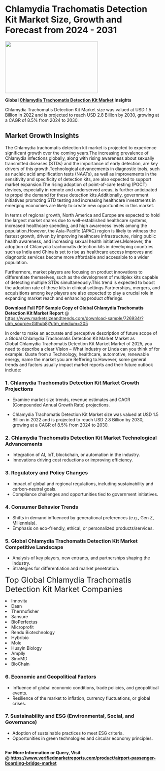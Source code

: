 <H1>Chlamydia Trachomatis Detection Kit Market Size, Growth and Forecast from 2024 - 2031</H1><img class="aligncenter size-medium wp-image-584254" src="https://thirdeyenews.in/wp-content/uploads/2024/09/Global-Market-Research-300x168.jpeg" alt="" width="300" height="168" /><p><strong>Global&nbsp;<a href="https://www.marketsizeandtrends.com/download-sample/726934/?utm_source=Github8j?utm_medium=205">Chlamydia Trachomatis Detection Kit Market</a> Insights</strong></p><p>Chlamydia Trachomatis Detection Kit Market size was valued at USD 1.5 Billion in 2022 and is projected to reach USD 2.8 Billion by 2030, growing at a CAGR of 8.5% from 2024 to 2030.</p><p><h2>Market Growth Insights</h2> <p>The Chlamydia trachomatis detection kit market is projected to experience significant growth over the coming years.The increasing prevalence of Chlamydia infections globally, along with rising awareness about sexually transmitted diseases (STDs) and the importance of early detection, are key drivers of this growth.Technological advancements in diagnostic tools, such as nucleic acid amplification tests (NAATs), as well as improvements in the sensitivity and specificity of detection kits, are also expected to support market expansion.The rising adoption of point-of-care testing (POCT) devices, especially in remote and underserved areas, is further anticipated to propel the demand for these detection kits.Additionally, government initiatives promoting STD testing and increasing healthcare investments in emerging economies are likely to create new opportunities in this market.</p> <p>In terms of regional growth, North America and Europe are expected to hold the largest market shares due to well-established healthcare systems, increased healthcare spending, and high awareness levels among the population.However, the Asia-Pacific (APAC) region is likely to witness the fastest growth, driven by improving healthcare infrastructure, rising public health awareness, and increasing sexual health initiatives.Moreover, the adoption of Chlamydia trachomatis detection kits in developing countries such as India and China is set to rise as healthcare access improves and diagnostic services become more affordable and accessible to a wider population.</p> <p>Furthermore, market players are focusing on product innovations to differentiate themselves, such as the development of multiplex kits capable of detecting multiple STDs simultaneously.This trend is expected to boost the adoption rate of these kits in clinical settings.Partnerships, mergers, and acquisitions among key players are also expected to play a crucial role in expanding market reach and enhancing product offerings.</p> <p><span class=""><strong>Download Full PDF Sample Copy of Global Chlamydia Trachomatis Detection Kit Market Report</strong> @ <a href="https://www.marketsizeandtrends.com/download-sample/726934/?utm_source=Github8j?utm_medium=205" target="_blank">https://www.marketsizeandtrends.com/download-sample/726934/?utm_source=Github8j?utm_medium=205</a></span></p><p>In order to make an accurate and perceptive description of future scope of a Global&nbsp;Chlamydia Trachomatis Detection Kit Market Market as Global&nbsp;Chlamydia Trachomatis Detection Kit Market Market of 2025, you need to describe a clear Vision &ndash; What Industry or Linda can you think of for example: Quote from a Technology, healthcare, automotive, renewable energy, name the market you are Reffering to.However, some general trends and factors usually impact market reports and their future outlook include:</p><h3>1.&nbsp;<strong>Chlamydia Trachomatis Detection Kit Market Growth Projections</strong></h3><ul><li>Examine market size trends, revenue estimates and CAGR (Compounded Annual Growth Rate) projections.</li><li><p>Chlamydia Trachomatis Detection Kit Market size was valued at USD 1.5 Billion in 2022 and is projected to reach USD 2.8 Billion by 2030, growing at a CAGR of 8.5% from 2024 to 2030.</p></li></ul><h3>2.&nbsp;<strong>Chlamydia Trachomatis Detection Kit Market Technological Advancements</strong></h3><ul><li>Integration of AI, IoT, blockchain, or automation in the industry.</li><li>Innovations driving cost reductions or improving efficiency.</li></ul><h3>3.&nbsp;<strong>Regulatory and Policy Changes</strong></h3><ul><li>Impact of global and regional regulations, including sustainability and carbon-neutral goals.</li><li>Compliance challenges and opportunities tied to government initiatives.</li></ul><h3>4.&nbsp;<strong>Consumer Behavior Trends</strong></h3><ul><li>Shifts in demand influenced by generational preferences (e.g., Gen Z, Millennials).</li><li>Emphasis on eco-friendly, ethical, or personalized products/services.</li></ul><h3>5.&nbsp;<strong>Global Chlamydia Trachomatis Detection Kit Market Competitive Landscape</strong></h3><ul><li>Analysis of key players, new entrants, and partnerships shaping the industry.</li><li>Strategies for differentiation and market penetration.</li></ul><p data-pm-slice="1 1 []"><span style="color: inherit; font-family: inherit; font-size: 25px;">Top Global Chlamydia Trachomatis Detection Kit Market Companies</span></p><div class="" data-test-id=""><p><li>Innovita</li><li> Daan</li><li> Thermofisher</li><li> Sansure</li><li> BioPerfectus</li><li> Microprofit</li><li> Rendu Biotechnology</li><li> Hybribio</li><li> Mole</li><li> Huayin Biology</li><li> Amplly</li><li> SinoMD</li><li> BioChain</li></p></div><h3>6.&nbsp;<strong>Economic and Geopolitical Factors</strong></h3><ul><li>Influence of global economic conditions, trade policies, and geopolitical events.</li><li>Resilience of the market to inflation, currency fluctuations, or global crises.</li></ul><h3>7.&nbsp;<strong>Sustainability and ESG (Environmental, Social, and Governance)</strong></h3><ul><li>Adoption of sustainable practices to meet ESG criteria.</li><li>Opportunities in green technologies and circular economy principles.</li></ul><h2><strong style="font-size: 14px;">For More Information or Query, Visit @&nbsp;</strong><a style="background-color: #ffffff; font-size: 14px;" href="https://www.marketsizeandtrends.com/report/chlamydia-trachomatis-detection-kit-market/" target="_blank">https://www.verifiedmarketreports.com/product/airport-passenger-boarding-bridge-market</a></h2>